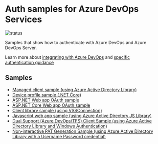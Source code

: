 # Auth samples for Azure DevOps Services

![status](https://dev.azure.com/mseng/_apis/public/build/definitions/b924d696-3eae-4116-8443-9a18392d8544/5326/badge)

Samples that show how to authenticate with Azure DevOps and Azure DevOps Server.

Learn more about [integrating with Azure DevOps](https://docs.microsoft.com/en-us/azure/devops/extend/overview?view=vsts) and [specific authentication guidance](https://docs.microsoft.com/en-us/azure/devops/integrate/get-started/authentication/authentication-guidance?view=vsts)

## Samples

* [Managed client sample (using Azure Active Directory Library)](./ManagedClientConsoleAppSample/README.md)
* [Device profile sample (.NET Core)](./DeviceProfileSample/README.md)
* [ASP.NET Web app OAuth sample](./OAuthWebSample/README.md)
* [ASP.NET Core Web app OAuth sample](./NetCoreOAuthWebSample/README.md)
* [Client library sample (using VSSConnection)](./ClientLibraryConsoleAppSample/README.md)
* [Javascript web app sample (using Azure Active Directory JS Library)](./JavascriptWebAppSample/README.md)
* [Dual Support (Azure DevOps/TFS) Client Sample (using Azure Active Directory Library and Windows Authentication)](./DualSupportClientSample/README.md)
* [Non-interactive PAT Generation Sample (using Azure Active Directory Library with a Username Password credential)](./NonInteractivePatGenerationSample/README.md)
